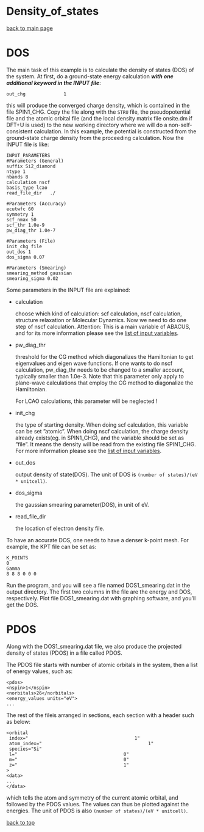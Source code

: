 # Density_of_states

[back to main page](../../README.md)

# DOS

The main task of this example is to calculate the density of states (DOS) of the system. At first, do a ground-state energy calculation ***with one additional keyword in the INPUT file***:

```
out_chg              1
```

this will produce the converged charge density, which is contained in the file SPIN1_CHG. Copy the file along with the `STRU` file, the pseudopotential file and the atomic orbital file (and the local density matrix file onsite.dm if DFT+U is used) to the new working directory where we will do a non-self-consistent calculation. In this example, the potential is constructed from the ground-state charge density from the proceeding calculation. Now the INPUT file is like:
```
INPUT_PARAMETERS
#Parameters (General)
suffix Si2_diamond
ntype 1
nbands 8
calculation nscf
basis_type lcao
read_file_dir   ./

#Parameters (Accuracy)
ecutwfc 60
symmetry 1
scf_nmax 50
scf_thr 1.0e-9
pw_diag_thr 1.0e-7

#Parameters (File)
init_chg file
out_dos 1
dos_sigma 0.07

#Parameters (Smearing)
smearing_method gaussian
smearing_sigma 0.02

```

Some parameters in the INPUT file are explained:
- calculation

    choose which kind of calculation: scf calculation, nscf calculation, structure relaxation or Molecular Dynamics. Now we need to do one step of nscf calculation.
    Attention: This is a main variable of ABACUS, and for its more information please see the [list of input variables](../input-main.md).
- pw_diag_thr

    threshold for the CG method which diagonalizes the Hamiltonian to get eigenvalues and eigen wave functions. If one wants to do nscf calculation, pw_diag_thr needs to be changed to a smaller account, typically smaller than 1.0e-3. Note that this parameter only apply to plane-wave calculations that employ the CG method to diagonalize the Hamiltonian.
    
    For LCAO calculations, this parameter will be neglected !
- init_chg

    the type of starting density. When doing scf calculation, this variable can be set ”atomic”. When doing nscf calculation, the charge density already exists(eg. in SPIN1_CHG), and the variable should be set as ”file”. It means the density will be read from the existing file SPIN1_CHG. For more information please see the [list of input variables](../input-main.md).

- out_dos

    output density of state(DOS). The unit of DOS is `(number of states)/(eV * unitcell)`.

- dos_sigma

    the gaussian smearing parameter(DOS), in unit of eV.

- read_file_dir

    the location of electron density file.

To have an accurate DOS, one needs to have a denser k-point mesh. For example, the KPT file can be set as:
```
K_POINTS
0
Gamma
8 8 8 0 0 0
```
Run the program, and you will see a file named DOS1_smearing.dat in the output directory. The first two columns in the file are the energy and DOS, respectively. Plot file DOS1_smearing.dat with graphing software, and you’ll get the DOS.

# PDOS

Along with the DOS1_smearing.dat file, we also produce the projected density of states (PDOS) in a file called PDOS.

The PDOS file starts with number of atomic orbitals in the system, then a list of energy values, such as:
```
<pdos>
<nspin>1</nspin>
<norbitals>26</norbitals>
<energy_values units="eV">
...

```

The rest of the fileis arranged in sections, each section with a header such as below:

```
<orbital
 index="                                       1"
 atom_index="                                       1"
 species="Si"
 l="                                       0"
 m="                                       0"
 z="                                       1"
>
<data>
...
</data>

```
which tells the atom and symmetry of the current atomic orbital, and followed by the PDOS values. The values can thus be plotted against the energies. The unit of PDOS is also `(number of states)/(eV * unitcell)`.

[back to top](#Density_of_states)
